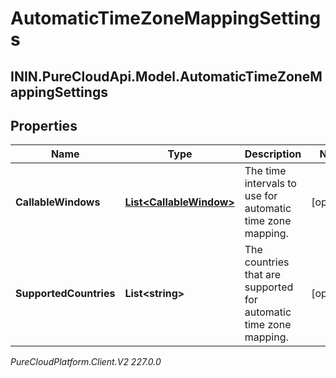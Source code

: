 # AutomaticTimeZoneMappingSettings

## ININ.PureCloudApi.Model.AutomaticTimeZoneMappingSettings

## Properties

|Name | Type | Description | Notes|
|------------ | ------------- | ------------- | -------------|
| **CallableWindows** | [**List&lt;CallableWindow&gt;**](CallableWindow) | The time intervals to use for automatic time zone mapping. | [optional] |
| **SupportedCountries** | **List&lt;string&gt;** | The countries that are supported for automatic time zone mapping. | [optional] |



_PureCloudPlatform.Client.V2 227.0.0_
